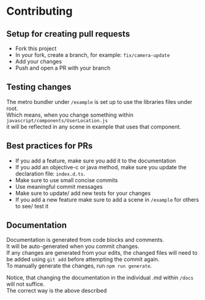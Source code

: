 # Contributing

## Setup for creating pull requests

- Fork this project
- In your fork, create a branch, for example: `fix/camera-update`
- Add your changes
- Push and open a PR with your branch

## Testing changes

The metro bundler under `/example` is set up to use the libraries files under root.  
Which means, when you change something within `javascript/components/UserLocation.js`  
it will be reflected in any scene in example that uses that component.

## Best practices for PRs

- If you add a feature, make sure you add it to the documentation
- If you add an objective-c or java method, make sure you update the declaration file: `index.d.ts`.
- Make sure to use small concise commits
- Use meaningful commit messages
- Make sure to update/ add new tests for your changes
- If you add a new feature make sure to add a scene in `/example` for others to see/ test it

## Documentation

Documentation is generated from code blocks and comments.  
It will be auto-generated when you commit changes.  
If any changes are generated from your edits, the changed files will need to be added using `git add` before attempting the commit again.  
To manually generate the changes, run `npm run generate`.  

Notice, that changing the documentation in the individual <COMPONENT>.md within `/docs` will not suffice.  
The correct way is the above described
 
